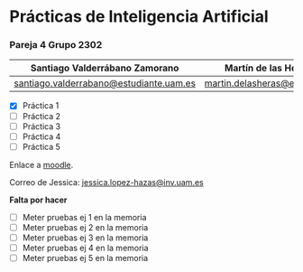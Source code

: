 # Prácticas de Inteligencia Artificial

### Pareja 4 Grupo 2302

Santiago Valderrábano Zamorano | Martín de las Heras Moreno
------------------------------ | --------------------------
santiago.valderrabano@estudiante.uam.es | martin.delasheras@estudiante.uam.es

- [x] Práctica 1
- [ ] Práctica 2
- [ ] Práctica 3
- [ ] Práctica 4
- [ ] Práctica 5

Enlace a [moodle](https://moodle.uam.es/course/view.php?id=62174).

Correo de Jessica: jessica.lopez-hazas@inv.uam.es

**Falta por hacer**

 - [ ] Meter pruebas ej 1 en la memoria
 - [ ] Meter pruebas ej 2 en la memoria
 - [ ] Meter pruebas ej 3 en la memoria
 - [ ] Meter pruebas ej 4 en la memoria
 - [ ] Meter pruebas ej 5 en la memoria
